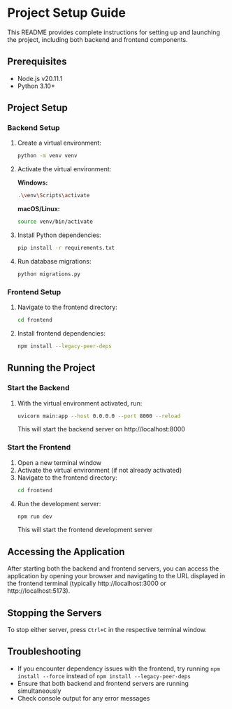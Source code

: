 # Project Setup Guide

This README provides complete instructions for setting up and launching the project, including both backend and frontend components.

## Prerequisites

- Node.js v20.11.1
- Python 3.10+

## Project Setup

### Backend Setup

1. Create a virtual environment:
   ```bash
   python -m venv venv
   ```

2. Activate the virtual environment:
   
   **Windows:**
   ```bash
   .\venv\Scripts\activate
   ```
   
   **macOS/Linux:**
   ```bash
   source venv/bin/activate
   ```

3. Install Python dependencies:
   ```bash
   pip install -r requirements.txt
   ```

4. Run database migrations:
   ```bash
   python migrations.py
   ```

### Frontend Setup

1. Navigate to the frontend directory:
   ```bash
   cd frontend
   ```

2. Install frontend dependencies:
   ```bash
   npm install --legacy-peer-deps
   ```

## Running the Project

### Start the Backend

1. With the virtual environment activated, run:
   ```bash
   uvicorn main:app --host 0.0.0.0 --port 8000 --reload
   ```
   This will start the backend server on http://localhost:8000

### Start the Frontend

1. Open a new terminal window
2. Activate the virtual environment (if not already activated)
3. Navigate to the frontend directory:
   ```bash
   cd frontend
   ```
4. Run the development server:
   ```bash
   npm run dev
   ```
   This will start the frontend development server

## Accessing the Application

After starting both the backend and frontend servers, you can access the application by opening your browser and navigating to the URL displayed in the frontend terminal (typically http://localhost:3000 or http://localhost:5173).

## Stopping the Servers

To stop either server, press `Ctrl+C` in the respective terminal window.

## Troubleshooting

- If you encounter dependency issues with the frontend, try running `npm install --force` instead of `npm install --legacy-peer-deps`
- Ensure that both backend and frontend servers are running simultaneously
- Check console output for any error messages
